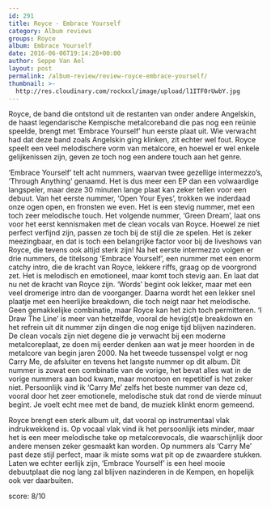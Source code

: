 ```yaml
---
id: 291
title: Royce - Embrace Yourself
category: Album reviews
groups: Royce
album: Embrace Yourself
date: 2016-06-06T19:14:28+00:00
author: Seppe Van Ael
layout: post
permalink: /album-review/review-royce-embrace-yourself/
thumbnail: >-
  http://res.cloudinary.com/rockxxl/image/upload/l1ITF0rUwbY.jpg
---
```

Royce, de band die ontstond uit de restanten van onder andere Angelskin, de haast legendarische Kempische metalcoreband die pas nog een reünie speelde, brengt met ‘Embrace Yourself’ hun eerste plaat uit. Wie verwacht had dat deze band zoals Angelskin ging klinken, zit echter wel fout. Royce speelt een veel melodischere vorm van metalcore, en hoewel er wel enkele gelijkenissen zijn, geven ze toch nog een andere touch aan het genre.

‘Embrace Yourself’ telt acht nummers, waarvan twee gezellige intermezzo’s, ‘Through Anything’ genaamd. Het is dus meer een EP dan een volwaardige langspeler, maar deze 30 minuten lange plaat kan zeker tellen voor een debuut. Van het eerste nummer, ‘Open Your Eyes’, trokken we inderdaad onze ogen open, en fronsten we even. Het is een stevig nummer, met een toch zeer melodische touch. Het volgende nummer, ‘Green Dream’, laat ons voor het eerst kennismaken met de clean vocals van Royce. Hoewel ze niet perfect verfijnd zijn, passen ze toch bij de stijl die ze spelen. Het is zeker meezingbaar, en dat is toch een belangrijke factor voor bij de liveshows van Royce, die tevens ook altijd sterk zijn! Na het eerste intermezzo volgen er drie nummers, de titelsong ‘Embrace Yourself’, een nummer met een enorm catchy intro, die de kracht van Royce, lekkere riffs, graag op de voorgrond zet. Het is melodisch en emotioneel, maar komt toch stevig aan. En laat dat nu net de kracht van Royce zijn. ‘Words’ begint ook lekker, maar met een veel dromerige intro dan de voorganger. Daarna wordt het een lekker snel plaatje met een heerlijke breakdown, die toch neigt naar het melodische. Geen gemakkelijke combinatie, maar Royce kan het zich toch permitteren. ‘I Draw The Line’ is meer van hetzelfde, vooral de hevig(st)e breakdown en het refrein uit dit nummer zijn dingen die nog enige tijd blijven nazinderen. De clean vocals zijn niet degene die je verwacht bij een moderne metalcoreplaat, ze doen mij eerder denken aan wat je meer hoorden in de metalcore van begin jaren 2000. Na het tweede tussenspel volgt er nog Carry Me, de afsluiter en tevens het langste nummer op dit album. Dit nummer is zowat een combinatie van de vorige, het bevat alles wat in de vorige nummers aan bod kwam, maar monotoon en repetitief is het zeker niet. Persoonlijk vind ik ‘Carry Me’ zelfs het beste nummer van deze cd, vooral door het zeer emotionele, melodische stuk dat rond de vierde minuut begint. Je voelt echt mee met de band, de muziek klinkt enorm gemeend.

Royce brengt een sterk album uit, dat vooral op instrumentaal vlak indrukwekkend is. Op vocaal vlak vind ik het persoonlijk iets minder, maar het is een meer melodische take op metalcorevocals, die waarschijnlijk door andere mensen zeker gesmaakt kan worden. Op nummers als ‘Carry Me’ past deze stijl perfect, maar ik miste soms wat pit op de zwaardere stukken. Laten we echter eerlijk zijn, ‘Embrace Yourself’ is een heel mooie debuutplaat die nog lang zal blijven nazinderen in de Kempen, en hopelijk ook ver daarbuiten.

score: 8/10